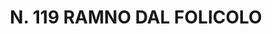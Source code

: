 ---
title: "N. 119 RAMNO DAL FOLICOLO"
plant-name: "N. 119"
plant-number: "119"
plant-xml: "/assets/xml/plant119.xml"
plant-img1: "/assets/img/plant119_verso.jpg"
plant-img2: "/assets/img/plant119.jpg"
plant-title: "N. 119 RAMNO DAL FOLICOLO"
plant-taxon-link: ""
plant-taxon-content: ""
layout: single-xml
---